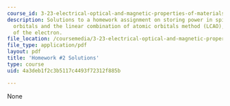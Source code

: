 ```yaml
---
course_id: 3-23-electrical-optical-and-magnetic-properties-of-materials-fall-2007
description: Solutions to a homework assignment on storing power in spinach, molecular
  orbitals and the linear combination of atomic orbitals method (LCAO), and the spin
  of the electron.
file_location: /coursemedia/3-23-electrical-optical-and-magnetic-properties-of-materials-fall-2007/4a3deb1f2c3b5117c4493f72312f885b_sol2.pdf
file_type: application/pdf
layout: pdf
title: 'Homework #2 Solutions'
type: course
uid: 4a3deb1f2c3b5117c4493f72312f885b

---
```

None